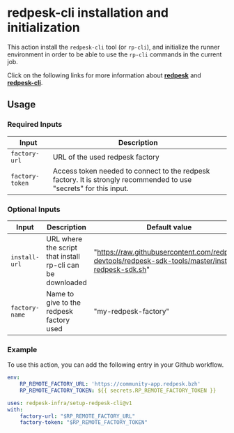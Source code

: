# redpesk-cli installation and initialization

This action install the `redpesk-cli` tool (or `rp-cli`), and initialize the runner environment in order to be able to use the `rp-cli` commands in the current job.

Click on the following links for more information about **[redpesk](https://docs.redpesk.bzh/)** and **[redpesk-cli](https://docs.redpesk.bzh/docs/en/master/getting_started/rp_cli_quickstart/0_introduction.html)**.

## Usage

### Required Inputs

| Input           | Description                                                                                                        |
| --------------- | ------------------------------------------------------------------------------------------------------------------ |
| `factory-url`   | URL of the used redpesk factory                                                                                    |
| `factory-token` | Access token needed to connect to the redpesk factory. It is strongly recommended to use "secrets" for this input. |

### Optional Inputs

| Input          | Description                                                | Default value                                                                                        |
| -------------- | ---------------------------------------------------------- | ---------------------------------------------------------------------------------------------------- |
| `install-url`  | URL where the script that install rp-cli can be downloaded | "https://raw.githubusercontent.com/redpesk-devtools/redpesk-sdk-tools/master/install-redpesk-sdk.sh" |
| `factory-name` | Name to give to the redpesk factory used                   | "my-redpesk-factory"                                                                                 |

### Example

To use this action, you can add the following entry in your Github workflow.

```yaml
env:
    RP_REMOTE_FACTORY_URL: 'https://community-app.redpesk.bzh'
    RP_REMOTE_FACTORY_TOKEN: ${{ secrets.RP_REMOTE_FACTORY_TOKEN }}

uses: redpesk-infra/setup-redpesk-cli@v1
with:
    factory-url: "$RP_REMOTE_FACTORY_URL"
    factory-token: "$RP_REMOTE_FACTORY_TOKEN"
```